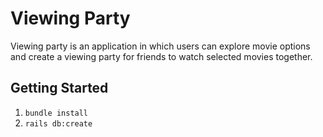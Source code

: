 # Viewing Party

Viewing party is an application in which users can explore movie options and create a viewing party for friends to watch selected movies together.


## Getting Started

1. `bundle install`
2. `rails db:create`
